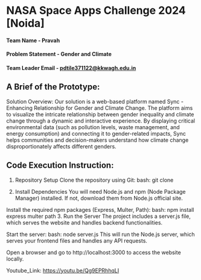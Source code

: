 # NASA Space Apps Challenge 2024 [Noida]

#### Team Name - Pravah
#### Problem Statement - Gender and Climate
#### Team Leader Email - pdtile371122@kkwagh.edu.in

## A Brief of the Prototype:
Solution Overview: Our solution is a web-based platform named Sync - Enhancing Relationship for Gender and Climate Change. The platform aims to visualize the intricate relationship between gender inequality and climate change through a dynamic and interactive experience. By displaying critical environmental data (such as pollution levels, waste management, and energy consumption) and connecting it to gender-related impacts, Sync helps communities and decision-makers understand how climate change disproportionately affects different genders.

## Code Execution Instruction:
1. Repository Setup
Clone the repository using Git:
bash: git clone <repository link>

2. Install Dependencies
You will need Node.js and npm (Node Package Manager) installed. If not, download them from Node.js official site.

Install the required npm packages (Express, Multer, Path):
bash: npm install express multer path
3. Run the Server
The project includes a server.js file, which serves the website and handles backend functionalities.

Start the server:
bash: node server.js
This will run the Node.js server, which serves your frontend files and handles any API requests.

Open a browser and go to http://localhost:3000 to access the website locally.

Youtube_Link: https://youtu.be/Qg9EPRhhqLI
